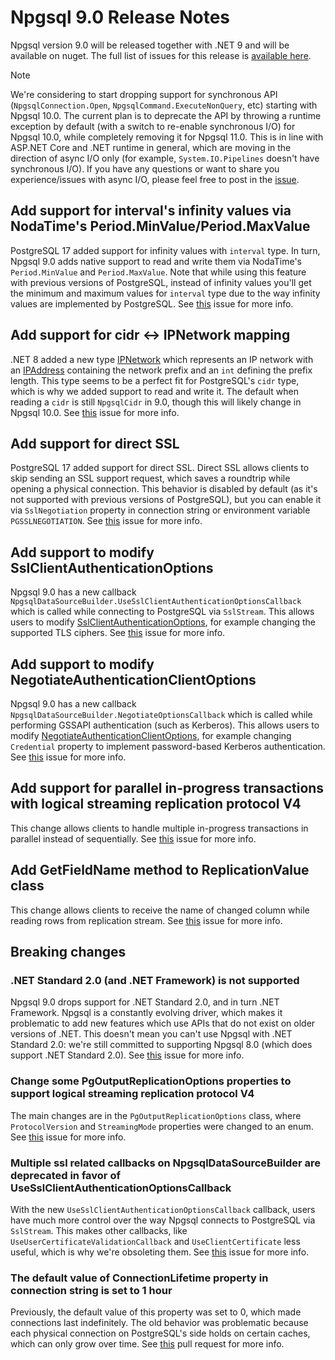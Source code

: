 # Npgsql 9.0 Release Notes

Npgsql version 9.0 will be released together with .NET 9 and will be available on nuget. The full list of issues for this release is [available here](https://github.com/npgsql/npgsql/milestone/109?closed=1).

> [!NOTE]
> We're considering to start dropping support for synchronous API (`NpgsqlConnection.Open`, `NpgsqlCommand.ExecuteNonQuery`, etc) starting with Npgsql 10.0. The current plan is to deprecate the API by throwing a runtime exception by default (with a switch to re-enable synchronous I/O) for Npgsql 10.0, while completely removing it for Npgsql 11.0. This is in line with ASP.NET Core and .NET runtime in general, which are moving in the direction of async I/O only (for example, `System.IO.Pipelines` doesn't have synchronous I/O). If you have any questions or want to share you experience/issues with async I/O, please feel free to post in the [issue](https://github.com/npgsql/npgsql/issues/5865).

## Add support for interval's infinity values via NodaTime's Period.MinValue/Period.MaxValue

PostgreSQL 17 added support for infinity values with `interval` type. In turn, Npgsql 9.0 adds native support to read and write them via NodaTime's `Period.MinValue` and `Period.MaxValue`. Note that while using this feature with previous versions of PostgreSQL, instead of infinity values you'll get the minimum and maximum values for `interval` type due to the way infinity values are implemented by PostgreSQL. See [this](https://github.com/npgsql/npgsql/issues/5696) issue for more info.

## Add support for cidr <-> IPNetwork mapping

.NET 8 added a new type [IPNetwork](https://learn.microsoft.com/en-us/dotnet/api/system.net.ipnetwork?view=net-8.0) which represents an IP network with an [IPAddress](https://learn.microsoft.com/en-us/dotnet/api/system.net.ipaddress?view=net-8.0) containing the network prefix and an `int` defining the prefix length. This type seems to be a perfect fit for PostgreSQL's `cidr` type, which is why we added support to read and write it. The default when reading a `cidr` is still `NpgsqlCidr` in 9.0, though this will likely change in Npgsql 10.0. See [this](https://github.com/npgsql/npgsql/issues/5821) issue for more info.

## Add support for direct SSL

PostgreSQL 17 added support for direct SSL. Direct SSL allows clients to skip sending an SSL support request, which saves a roundtrip while opening a physical connection. This behavior is disabled by default (as it's not supported with previous versions of PostgreSQL), but you can enable it via `SslNegotiation` property in connection string or environment variable `PGSSLNEGOTIATION`. See [this](https://github.com/npgsql/npgsql/issues/5677) issue for more info.

## Add support to modify SslClientAuthenticationOptions

Npgsql 9.0 has a new callback `NpgsqlDataSourceBuilder.UseSslClientAuthenticationOptionsCallback` which is called while connecting to PostgreSQL via `SslStream`. This allows users to modify [SslClientAuthenticationOptions](https://learn.microsoft.com/en-us/dotnet/api/system.net.security.sslclientauthenticationoptions?view=net-8.0), for example changing the supported TLS ciphers. See [this](https://github.com/npgsql/npgsql/issues/5478) issue for more info.

## Add support to modify NegotiateAuthenticationClientOptions

Npgsql 9.0 has a new callback `NpgsqlDataSourceBuilder.NegotiateOptionsCallback` which is called while performing GSSAPI authentication (such as Kerberos). This allows users to modify [NegotiateAuthenticationClientOptions](https://learn.microsoft.com/en-us/dotnet/api/system.net.security.negotiateauthenticationclientoptions?view=net-8.0), for example changing `Credential` property to implement password-based Kerberos authentication. See [this](https://github.com/npgsql/npgsql/issues/5181) issue for more info.

## Add support for parallel in-progress transactions with logical streaming replication protocol V4

This change allows clients to handle multiple in-progress transactions in parallel instead of sequentially. See [this](https://github.com/npgsql/npgsql/issues/5760) issue for more info.

## Add GetFieldName method to ReplicationValue class

This change allows clients to receive the name of changed column while reading rows from replication stream. See [this](https://github.com/npgsql/npgsql/issues/5718) issue for more info.

## Breaking changes

### .NET Standard 2.0 (and .NET Framework) is not supported

Npgsql 9.0 drops support for .NET Standard 2.0, and in turn .NET Framework. Npgsql is a constantly evolving driver, which makes it problematic to add new features which use APIs that do not exist on older versions of .NET. This doesn't mean you can't use Npgsql with .NET Standard 2.0: we're still committed to supporting Npgsql 8.0 (which does support .NET Standard 2.0). See [this](https://github.com/npgsql/npgsql/issues/5296) issue for more info.

### Change some PgOutputReplicationOptions properties to support logical streaming replication protocol V4

The main changes are in the `PgOutputReplicationOptions` class, where `ProtocolVersion` and `StreamingMode` properties were changed to an enum. See [this](https://github.com/npgsql/npgsql/issues/5760) issue for more info.

### Multiple ssl related callbacks on NpgsqlDataSourceBuilder are deprecated in favor of UseSslClientAuthenticationOptionsCallback

With the new `UseSslClientAuthenticationOptionsCallback` callback, users have much more control over the way Npgsql connects to PostgreSQL via `SslStream`. This makes other callbacks, like `UseUserCertificateValidationCallback` and `UseClientCertificate` less useful, which is why we're obsoleting them. See [this](https://github.com/npgsql/npgsql/issues/5478) issue for more info.

### The default value of ConnectionLifetime property in connection string is set to 1 hour

Previously, the default value of this property was set to 0, which made connections last indefinitely. The old behavior was problematic because each physical connection on PostgreSQL's side holds on certain caches, which can only grow over time. See [this](https://github.com/npgsql/npgsql/pull/5662) pull request for more info.
